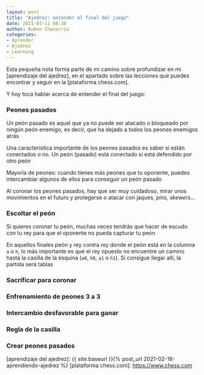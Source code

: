 ```yaml
---
layout: post
title: "Ajedrez: entender el final del juego"
date: 2021-03-11 08:30
author: Ruben Chavarria
categories: 
- Aprender
- Ajedrez
- Learning
---
```


Esta pequeña nota forma parte de mi camino sobre profundizar en mi
[aprendizaje del ajedrez], en el apartado sobre las lecciones que puedes
encontrar y seguir en la [plataforma chess.com].

Y hoy toca hablar acerca de entender el final del juego:

<!-- more -->

### Peones pasados

Un peón pasado es aquel que ya no puede ser atacado o bloqueado por ningún peón
enemigo, es decir, que ha dejado a todos los peones enemigos atrás

Una característica importante de los peones pasados es saber si están conectados
o no. Un peón (pasado) está conectado si está defendido por otro peón

Mayoría de peones: cuando tienes más peones que tu oponente, puedes intercambiar
algunos de ellos para conseguir un peón pasado

Al coronar los peones pasados, hay que ser muy cuidadoso, mirar unos movimientos
en el futuro y protegerse o atacar con jaques, *pins*, *skewers*...

### Escoltar el peón

Si quieres coronar tu peón, muchas veces tendrás que hacer de escudo con tu rey
para que el oponente no pueda capturar tu peón

En aquellos finales peón y rey contra rey donde el peón está en la columna `a` o
`h`, lo más importante es que el rey opuesto no encuentre un camino hasta la
casilla de la esquina (`a8`, `h8`, `a1` o `h1`). Si consigue llegar allí, la
partida será tablas

### Sacrificar para coronar
### Enfrenamiento de peones 3 a 3
### Intercambio desfavorable para ganar
### Regla de la casilla
### Crear peones pasados

[aprendizaje del ajedrez]: {{ site.baseurl }}{% post_url 2021-02-18-aprendiendo-ajedrez %}
[plataforma chess.com]: https://www.chess.com
